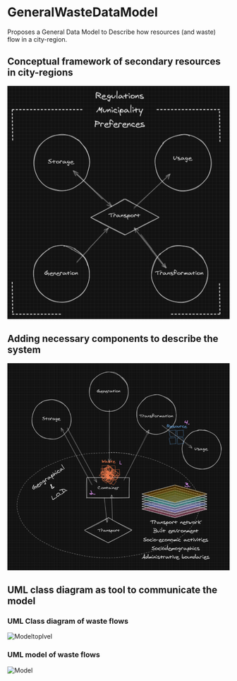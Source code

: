 # GeneralWasteDataModel
Proposes a General Data Model to Describe how resources (and waste) flow in a city-region.

## Conceptual framework of secondary resources in city-regions
![ConceptualModel](https://github.com/Urban-JonathanCohen/GeneralWasteDataModel/blob/main/Conceptual/concept1.PNG)



## Adding necessary components to describe the system
![ConceptualModel](https://github.com/Urban-JonathanCohen/GeneralWasteDataModel/blob/main/Conceptual/concept2.PNG)



## UML class diagram as tool to communicate the model


### UML Class diagram of waste flows
![Modeltoplvel](https://github.com/Urban-JonathanCohen/GeneralWasteDataModel/blob/TopLevelModel/TopLevel.png)


### UML model of waste flows
![Model](https://github.com/Urban-JonathanCohen/GeneralWasteDataModel/blob/Main.png)
